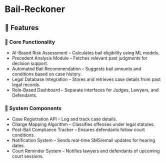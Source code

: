 # Bail-Reckoner

## 🚀 Features
### 🔹 Core Functionality

- AI-Based Risk Assessment – Calculates bail eligibility using ML models.
- Precedent Analysis Module – Fetches relevant past judgments for decision support.
- Automated Bail Recommendation – Suggests bail amounts and conditions based on case history.
- Legal Database Integration – Stores and retrieves case details from past legal records.
- Role-Based Dashboard – Separate interfaces for Judges, Lawyers, and Defendants.

### 🔹 System Components
- Case Registration API – Log and track case details.
- Charge Mapping Algorithm – Classifies offenses under legal statutes.
- Post-Bail Compliance Tracker – Ensures defendants follow court conditions.
- Notification System – Sends real-time SMS/email updates for hearing dates.
- Court Reminder System – Notifies lawyers and defendants of upcoming court sessions.
